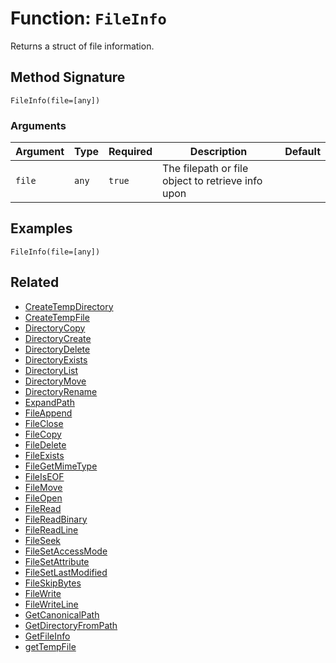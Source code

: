 [comment]: # (Note: This documentation is generated dynamically in the build process.  To modify the contents, change the javadoc on the _invoke method of the BIF class)

# Function: `FileInfo`

Returns a struct of file information.

## Method Signature
```
FileInfo(file=[any])
```
### Arguments

| Argument | Type | Required | Description | Default |
|----------|------|----------|-------------|---------|
| `file` | `any` | `true` | The filepath or file object to retrieve info upon |  |

## Examples

```
FileInfo(file=[any])
```

## Related
  * [CreateTempDirectory](boxlang-language/reference/built-in-functions/CreateTempDirectory.md)
  * [CreateTempFile](boxlang-language/reference/built-in-functions/CreateTempFile.md)
  * [DirectoryCopy](boxlang-language/reference/built-in-functions/DirectoryCopy.md)
  * [DirectoryCreate](boxlang-language/reference/built-in-functions/DirectoryCreate.md)
  * [DirectoryDelete](boxlang-language/reference/built-in-functions/DirectoryDelete.md)
  * [DirectoryExists](boxlang-language/reference/built-in-functions/DirectoryExists.md)
  * [DirectoryList](boxlang-language/reference/built-in-functions/DirectoryList.md)
  * [DirectoryMove](boxlang-language/reference/built-in-functions/DirectoryMove.md)
  * [DirectoryRename](boxlang-language/reference/built-in-functions/DirectoryRename.md)
  * [ExpandPath](boxlang-language/reference/built-in-functions/ExpandPath.md)
  * [FileAppend](boxlang-language/reference/built-in-functions/FileAppend.md)
  * [FileClose](boxlang-language/reference/built-in-functions/FileClose.md)
  * [FileCopy](boxlang-language/reference/built-in-functions/FileCopy.md)
  * [FileDelete](boxlang-language/reference/built-in-functions/FileDelete.md)
  * [FileExists](boxlang-language/reference/built-in-functions/FileExists.md)
  * [FileGetMimeType](boxlang-language/reference/built-in-functions/FileGetMimeType.md)
  * [FileIsEOF](boxlang-language/reference/built-in-functions/FileIsEOF.md)
  * [FileMove](boxlang-language/reference/built-in-functions/FileMove.md)
  * [FileOpen](boxlang-language/reference/built-in-functions/FileOpen.md)
  * [FileRead](boxlang-language/reference/built-in-functions/FileRead.md)
  * [FileReadBinary](boxlang-language/reference/built-in-functions/FileReadBinary.md)
  * [FileReadLine](boxlang-language/reference/built-in-functions/FileReadLine.md)
  * [FileSeek](boxlang-language/reference/built-in-functions/FileSeek.md)
  * [FileSetAccessMode](boxlang-language/reference/built-in-functions/FileSetAccessMode.md)
  * [FileSetAttribute](boxlang-language/reference/built-in-functions/FileSetAttribute.md)
  * [FileSetLastModified](boxlang-language/reference/built-in-functions/FileSetLastModified.md)
  * [FileSkipBytes](boxlang-language/reference/built-in-functions/FileSkipBytes.md)
  * [FileWrite](boxlang-language/reference/built-in-functions/FileWrite.md)
  * [FileWriteLine](boxlang-language/reference/built-in-functions/FileWriteLine.md)
  * [GetCanonicalPath](boxlang-language/reference/built-in-functions/GetCanonicalPath.md)
  * [GetDirectoryFromPath](boxlang-language/reference/built-in-functions/GetDirectoryFromPath.md)
  * [GetFileInfo](boxlang-language/reference/built-in-functions/GetFileInfo.md)
  * [getTempFile](boxlang-language/reference/built-in-functions/getTempFile.md)
